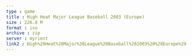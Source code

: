 ```yaml
---
type : game
title : High Heat Major League Baseball 2003 (Europe)
size : 226.8 M
format : iso
archive : zip
server : myrient
link2 : High%20Heat%20Major%20League%20Baseball%202003%20%28Europe%29
---
```

